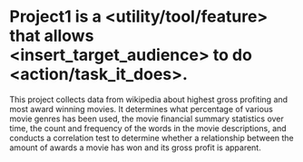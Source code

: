 # Project1 is a <utility/tool/feature> that allows <insert_target_audience> to do <action/task_it_does>.

This project collects data from wikipedia about highest gross profiting and most award winning movies.  It determines what percentage of various movie genres has been used, the movie financial summary statistics over time, the count and frequency of the words in the movie descriptions, and conducts a correlation test to determine whether a relationship between the amount of awards a movie has won and its gross profit is apparent.  
